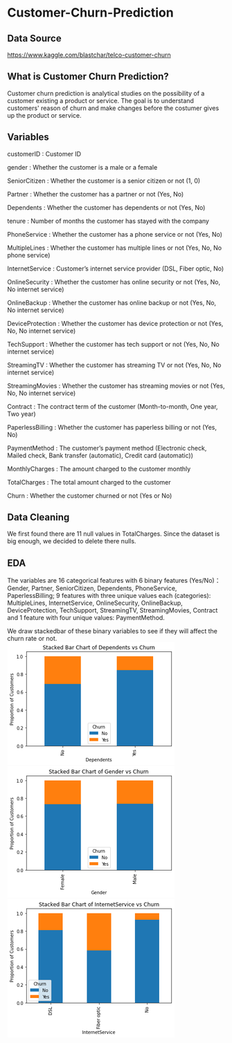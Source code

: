 # Customer-Churn-Prediction
## Data Source
https://www.kaggle.com/blastchar/telco-customer-churn

## What is Customer Churn Prediction?
Customer churn prediction is analytical studies on the possibility of a customer existing a product or service. The goal is to understand customers' reason of churn and make changes before the costumer gives up the product or service.

## Variables
customerID : Customer ID

gender : Whether the customer is a male or a female

SeniorCitizen : Whether the customer is a senior citizen or not (1, 0)

Partner : Whether the customer has a partner or not (Yes, No)

Dependents : Whether the customer has dependents or not (Yes, No)

tenure : Number of months the customer has stayed with the company

PhoneService : Whether the customer has a phone service or not (Yes, No)

MultipleLines : Whether the customer has multiple lines or not (Yes, No, No phone service)

InternetService : Customer’s internet service provider (DSL, Fiber optic, No)

OnlineSecurity : Whether the customer has online security or not (Yes, No, No internet service)

OnlineBackup : Whether the customer has online backup or not (Yes, No, No internet service)

DeviceProtection : Whether the customer has device protection or not (Yes, No, No internet service)

TechSupport : Whether the customer has tech support or not (Yes, No, No internet service)

StreamingTV : Whether the customer has streaming TV or not (Yes, No, No internet service)

StreamingMovies : Whether the customer has streaming movies or not (Yes, No, No internet service)

Contract : The contract term of the customer (Month-to-month, One year, Two year)

PaperlessBilling : Whether the customer has paperless billing or not (Yes, No)

PaymentMethod : The customer’s payment method (Electronic check, Mailed check, Bank transfer (automatic), Credit card (automatic))

MonthlyCharges : The amount charged to the customer monthly

TotalCharges : The total amount charged to the customer

Churn : Whether the customer churned or not (Yes or No)

## Data Cleaning 
We first found there are 11 null values in TotalCharges. Since the dataset is big enough, we decided to delete there nulls. 

## EDA
The variables are 16 categorical features with 6 binary features (Yes/No)：Gender, Partner, SeniorCitizen, Dependents, PhoneService, PaperlessBilling; 9 features with three unique values each (categories): MultipleLines, InternetService, OnlineSecurity, OnlineBackup, DeviceProtection, TechSupport, StreamingTV,  StreamingMovies, Contract and 1 feature with four unique values: PaymentMethod. 

We draw stackedbar of these binary variables to see if they will affect the churn rate or not. 
![alt text](https://github.com/zzh199808/Customer-Churn-Prediction/blob/main/Stacked%20Bar%20Chart%20of%20Dependents%20vs%20Churn.png)
![alt text](https://github.com/zzh199808/Customer-Churn-Prediction/blob/main/Stacked%20Bar%20Chart%20of%20Gender%20vs%20Churn.png)
![alt text](https://github.com/zzh199808/Customer-Churn-Prediction/blob/main/Stacked%20Bar%20Chart%20of%20InternetService%20vs%20Churn.png)

